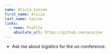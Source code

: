 ```yaml
---
name: Alicia Cozine
first_name: Alicia
last_name: Cozine
links:
  - name: Profile
    absolute_url: https://github.com/acozine
---
```


 - Ask me about logistics for the un-conference.
